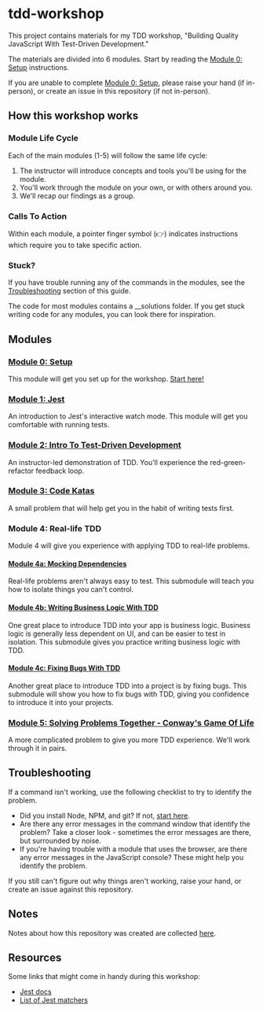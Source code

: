 # tdd-workshop

This project contains materials for my TDD workshop, "Building Quality JavaScript With Test-Driven Development."

The materials are divided into 6 modules. Start by reading the [Module 0: Setup](./module-0/README.md) instructions.

If you are unable to complete [Module 0: Setup](./module-0/README.md), please raise your hand (if in-person), or create an issue in this repository (if not in-person).

## How this workshop works

### Module Life Cycle

Each of the main modules (1-5) will follow the same life cycle:

1. The instructor will introduce concepts and tools you'll be using for the module.
2. You'll work through the module on your own, or with others around you.
3. We'll recap our findings as a group.

### Calls To Action

Within each module, a pointer finger symbol (👉) indicates instructions which require you to take specific action.

### Stuck?

If you have trouble running any of the commands in the modules, see the [Troubleshooting](#troubleshooting) section of this guide.

The code for most modules contains a \_\_solutions folder. If you get stuck writing code for any modules, you can look there for inspiration.

## Modules

### [Module 0: Setup](./module-0/README.md)

This module will get you set up for the workshop. [Start here!](./module-0/README.md)

### [Module 1: Jest](./module-1/README.md)

An introduction to Jest's interactive watch mode. This module will get you comfortable with running tests.

### [Module 2: Intro To Test-Driven Development](./module-2/README.md)

An instructor-led demonstration of TDD. You'll experience the red-green-refactor feedback loop.

### [Module 3: Code Katas](./module-3/README.md)

A small problem that will help get you in the habit of writing tests first.

### Module 4: Real-life TDD

Module 4 will give you experience with applying TDD to real-life problems.

#### [Module 4a: Mocking Dependencies](./module-4ab/README.md#module-4a-mocking-dependencies)

Real-life problems aren't always easy to test. This submodule will teach you how to isolate things you can't control.

#### [Module 4b: Writing Business Logic With TDD](./module-4ab/README.md#module-4b-business-logic)

One great place to introduce TDD into your app is business logic. Business logic is generally less dependent on UI, and can be easier to test in isolation. This submodule gives you practice writing business logic with TDD.

#### [Module 4c: Fixing Bugs With TDD](./module-4c/README.md#module-4c-fixing-bugs)

Another great place to introduce TDD into a project is by fixing bugs. This submodule will show you how to fix bugs with TDD, giving you confidence to introduce it into your projects.

### [Module 5: Solving Problems Together - Conway's Game Of Life](./module-5/README.md)

A more complicated problem to give you more TDD experience. We'll work through it in pairs.

## Troubleshooting

If a command isn't working, use the following checklist to try to identify the problem.

- Did you install Node, NPM, and git? If not, [start here](/module-0/README.md).
- Are there any error messages in the command window that identify the problem? Take a closer look - sometimes the error messages are there, but surrounded by noise.
- If you're having trouble with a module that uses the browser, are there any error messages in the JavaScript console? These might help you identify the problem.

If you still can't figure out why things aren't working, raise your hand, or create an issue against this repository.

## Notes

Notes about how this repository was created are collected [here](./META.md).

## Resources

Some links that might come in handy during this workshop:

- [Jest docs](https://jestjs.io/)
- [List of Jest matchers](https://jestjs.io/docs/en/expect)
